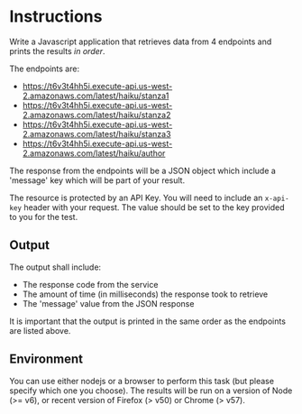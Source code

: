 # Instructions

Write a Javascript application that retrieves data from 4 endpoints and prints
the results _in order_.

The endpoints are:
 - https://t6v3t4hh5i.execute-api.us-west-2.amazonaws.com/latest/haiku/stanza1
 - https://t6v3t4hh5i.execute-api.us-west-2.amazonaws.com/latest/haiku/stanza2
 - https://t6v3t4hh5i.execute-api.us-west-2.amazonaws.com/latest/haiku/stanza3
 - https://t6v3t4hh5i.execute-api.us-west-2.amazonaws.com/latest/haiku/author


The response from the endpoints will be a JSON object which include a 'message'
key which will be part of your result.

The resource is protected by an API Key.
You will need to include an `x-api-key` header with your request.
The value should be set to the key provided to you for the test.

## Output

The output shall include:
 - The response code from the service
 - The amount of time (in milliseconds) the response took to retrieve
 - The 'message' value from the JSON response

It is important that the output is printed in the same order as the endpoints
are listed above.

## Environment

You can use either nodejs or a browser to perform this task (but please specify
which one you choose).
The results will be run on a version of Node (>= v6), or recent version of
Firefox (> v50) or Chrome (> v57).

